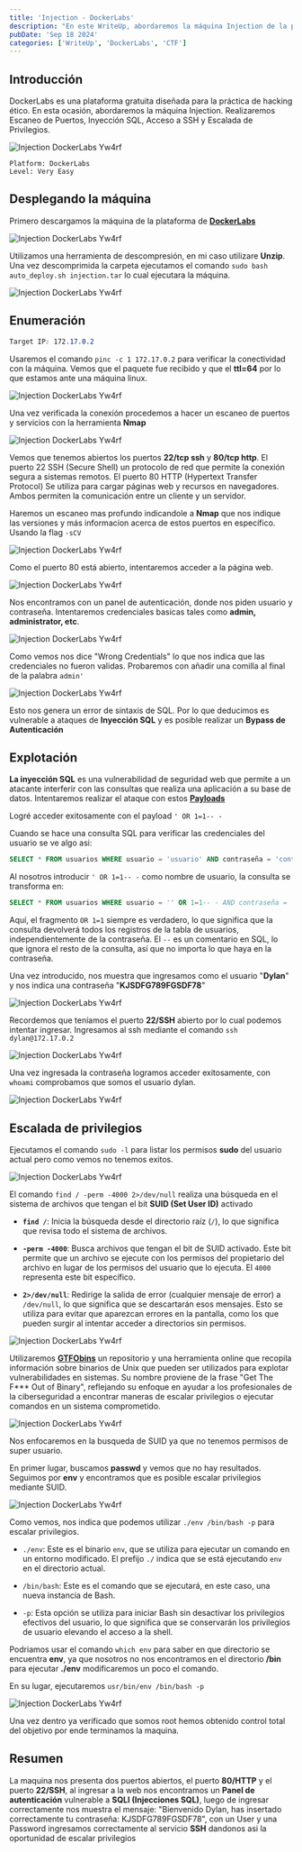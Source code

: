 ```yaml
---
title: 'Injection - DockerLabs'
description: "En este WriteUp, abordaremos la máquina Injection de la plataforma DockerLabs. Realizaremos Escaneo de Puertos, Inyección SQL, Acceso a SSH y Escalada de Privilegios."
pubDate: 'Sep 18 2024'
categories: ['WriteUp', 'DockerLabs', 'CTF']
--- 
```


## Introducción

DockerLabs es una plataforma gratuita diseñada para la práctica de hacking ético. En esta ocasión, abordaremos la máquina Injection. Realizaremos Escaneo de Puertos, Inyección SQL, Acceso a SSH y Escalada de Privilegios.

![Injection DockerLabs Yw4rf](../../../assets/DockerLabs/Injection/injection-dockerlabs.png)
~~~
Platform: DockerLabs
Level: Very Easy
~~~

## Desplegando la máquina

Primero descargamos la máquina de la plataforma de [**DockerLabs**](https://dockerlabs.es)

![Injection DockerLabs Yw4rf](../../../assets/DockerLabs/Injection/injection-download.png)

Utilizamos una herramienta de descompresión, en mi caso utilizare **Unzip**. Una vez descomprimida la carpeta ejecutamos el comando `sudo bash auto_deploy.sh injection.tar` lo cual ejecutara la máquina.

![Injection DockerLabs Yw4rf](../../../assets/DockerLabs/Injection/injection.png)

## Enumeración 

~~~CSS
Target IP: 172.17.0.2
~~~

Usaremos el comando `pinc -c 1 172.17.0.2` para verificar la conectividad con la máquina.  Vemos que el paquete fue recibido y que el **ttl=64** por lo que estamos ante una máquina linux.

![Injection DockerLabs Yw4rf](../../../assets/DockerLabs/Injection/injection1.png)

Una vez verificada la conexión procedemos a hacer un escaneo de puertos y servicios con la herramienta **Nmap** 

![Injection DockerLabs Yw4rf](../../../assets/DockerLabs/Injection/injection2.png)

Vemos que tenemos abiertos los puertos **22/tcp ssh** y **80/tcp http**. El puerto 22 SSH (Secure Shell) un protocolo de red que permite la conexión segura a sistemas remotos. El puerto 80 HTTP (Hypertext Transfer Protocol) Se utiliza para cargar páginas web y recursos en navegadores. Ambos permiten la comunicación entre un cliente y un 
servidor. 

Haremos un escaneo mas profundo indicandole a **Nmap** que nos indique las versiones y más informacíon acerca de estos puertos en específico. Usando la flag `-sCV`

![Injection DockerLabs Yw4rf](../../../assets/DockerLabs/Injection/injection3.png)

Como el puerto 80 está abierto, intentaremos acceder a la página web.

![Injection DockerLabs Yw4rf](../../../assets/DockerLabs/Injection/injection4.png)

Nos encontramos con un panel de autenticación, donde nos piden usuario y contraseña. Intentaremos credenciales basicas tales como **admin, administrator, etc**.

![Injection DockerLabs Yw4rf](../../../assets/DockerLabs/Injection/injection5.png)

Como vemos nos dice "Wrong Credentials" lo que nos indica que las credenciales no fueron validas. Probaremos con añadir una comilla al final de la palabra `admin'` 

![Injection DockerLabs Yw4rf](../../../assets/DockerLabs/Injection/injection6.png)

Esto nos genera un error de sintaxis de SQL. Por lo que deducimos es vulnerable a ataques de **Inyección SQL** y es posible realizar un **Bypass de Autenticación**

## Explotación

**La inyección SQL** es una vulnerabilidad de seguridad web que permite a un atacante interferir con las consultas que realiza una aplicación a su base de datos. Intentaremos realizar el ataque con estos **[Payloads](https://github.com/payloadbox/sql-injection-payload-list)** 

Logré acceder exitosamente con el payload `' OR 1=1-- -` 

Cuando se hace una consulta SQL para verificar las credenciales del usuario se ve algo asi:
~~~SQL
SELECT * FROM usuarios WHERE usuario = 'usuario' AND contraseña = 'contraseña'; 
~~~

Al nosotros introducir `' OR 1=1-- -` como nombre de usuario, la consulta se transforma en:
~~~SQL
SELECT * FROM usuarios WHERE usuario = '' OR 1=1-- - AND contraseña = 'cualquier cosa';
~~~

Aquí, el fragmento `OR 1=1` siempre es verdadero, lo que significa que la consulta devolverá todos los registros de la tabla de usuarios, independientemente de la contraseña. El `--` es un comentario en SQL, lo que ignora el resto de la consulta, así que no importa lo que haya en la contraseña. 

Una vez introducido, nos muestra que ingresamos como el usuario "**Dylan**" y nos indica una contraseña "**KJSDFG789FGSDF78**"

![Injection DockerLabs Yw4rf](../../../assets/DockerLabs/Injection/injection7.png)

Recordemos que teníamos el puerto **22/SSH** abierto por lo cual podemos intentar ingresar. Ingresamos al ssh mediante el comando `ssh dylan@172.17.0.2`

![Injection DockerLabs Yw4rf](../../../assets/DockerLabs/Injection/injection8.png)

Una vez ingresada la contraseña logramos acceder exitosamente, con `whoami` comprobamos que somos el usuario dylan.

![Injection DockerLabs Yw4rf](../../../assets/DockerLabs/Injection/injection9.png)

## Escalada de privilegios

Ejecutamos el comando `sudo -l` para listar los permisos **sudo** del usuario actual pero como vemos no tenemos exitos.

![Injection DockerLabs Yw4rf](../../../assets/DockerLabs/Injection/injection10.png)

El comando `find / -perm -4000 2>/dev/null` realiza una búsqueda en el sistema de archivos que tengan el bit **SUID (Set User ID)** activado

- **`find /`**: Inicia la búsqueda desde el directorio raíz (`/`), lo que significa que revisa todo el sistema de archivos.

- **`-perm -4000`**: Busca archivos que tengan el bit de SUID activado. Este bit permite que un archivo se ejecute con los permisos del propietario del archivo en lugar de los permisos del usuario que lo ejecuta. El `4000` representa este bit específico.
   
- **`2>/dev/null`**: Redirige la salida de error (cualquier mensaje de error) a `/dev/null`, lo que significa que se descartarán esos mensajes. Esto se utiliza para evitar que aparezcan errores en la pantalla, como los que pueden surgir al intentar acceder a directorios sin permisos.

![Injection DockerLabs Yw4rf](../../../assets/DockerLabs/Injection/injection11.png)

Utilizaremos [**GTFObins**](https://gtfobins.github.io/) un repositorio y una herramienta online que recopila información sobre binarios de Unix que pueden ser utilizados para explotar vulnerabilidades en sistemas. Su nombre proviene de la frase "Get The F*** Out of Binary", reflejando su enfoque en ayudar a los profesionales de la ciberseguridad a encontrar maneras de escalar privilegios o ejecutar comandos en un sistema comprometido.

![Injection DockerLabs Yw4rf](../../../assets/DockerLabs/Injection/injection12.png)

Nos enfocaremos en la busqueda de SUID ya que no tenemos permisos de super usuario. 

En primer lugar, buscamos **passwd** y vemos que no hay resultados. Seguimos por **env** y encontramos que es posible escalar privilegios mediante SUID.

![Injection DockerLabs Yw4rf](../../../assets/DockerLabs/Injection/injection13.png)

Como vemos, nos indica que podemos utilizar `./env /bin/bash -p` para escalar privilegios.

- `./env`: Este es el binario `env`, que se utiliza para ejecutar un comando en un entorno modificado. El prefijo `./` indica que se está ejecutando `env` en el directorio actual.

- `/bin/bash`: Este es el comando que se ejecutará, en este caso, una nueva instancia de Bash.

- `-p`: Esta opción se utiliza para iniciar Bash sin desactivar los privilegios efectivos del usuario, lo que significa que se conservarán los privilegios de usuario elevando el acceso a la shell.

Podriamos usar el comando `which env` para saber en que directorio se encuentra **env**, ya que nosotros no nos encontramos en el directorio **/bin** para ejecutar **./env** modificaremos un poco el comando.

En su lugar, ejecutaremos `usr/bin/env /bin/bash -p`

![Injection DockerLabs Yw4rf](../../../assets/DockerLabs/Injection/injection14.png)

Una vez dentro ya verificado que somos root hemos obtenido control total del objetivo por ende terminamos la maquina.

## Resumen

La maquina nos presenta dos puertos abiertos, el puerto **80/HTTP** y el puerto **22/SSH**, al ingresar a la web nos encontramos un **Panel de autenticación** vulnerable a **SQLI (Injecciones SQL)**, luego de ingresar correctamente nos muestra el mensaje: "Bienvenido Dylan, has insertado correctamente tu contraseña: KJSDFG789FGSDF78", con un User y una Password ingresamos correctamente al servicio **SSH** dandonos asi la oportunidad de escalar privilegios

<br>